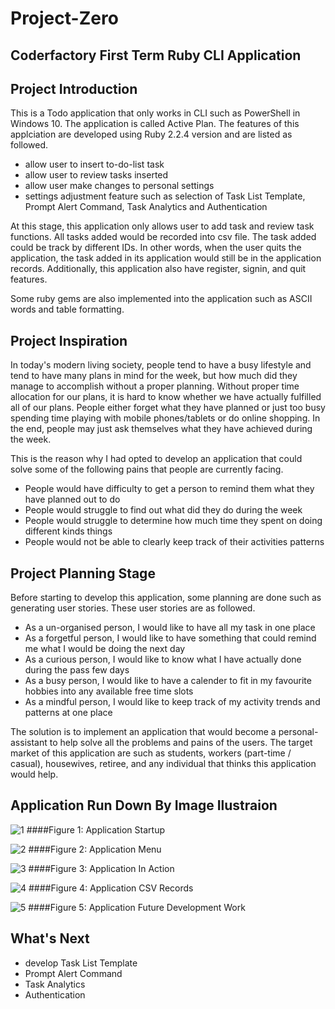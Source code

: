 # Project-Zero
## Coderfactory First Term Ruby CLI Application 

## Project Introduction
This is a Todo application that only works in CLI such as PowerShell in Windows 10. The application is called Active Plan. The 
features of this applciation are developed using Ruby 2.2.4 version and are listed as followed.
- allow user to insert to-do-list task
- allow user to review tasks inserted
- allow user make changes to personal settings
- settings adjustment feature such as selection of Task List Template, Prompt Alert Command, Task Analytics and Authentication 
 
At this stage, this application only allows user to add task and review task functions. All tasks added would be recorded into csv file. The task added could be track by different IDs. In other words, when the user quits the application, the task added in its application would still be in the application records. Additionally, this application also have register, signin, and quit features. 

Some ruby gems are also implemented into the application such as ASCII words and table formatting.

## Project Inspiration
In today's modern living society, people tend to have a busy lifestyle and tend to have many plans in mind for the week, but how 
much did they manage to accomplish without a proper planning. Without proper time allocation for our plans, it is hard to know 
whether we have actually fulfilled all of our plans. People either forget what they have planned or just too busy spending time 
playing with mobile phones/tablets or do online shopping. In the end, people may just ask themselves what they have achieved during 
the week. 

This is the reason why I had opted to develop an application that could solve some of the following pains that people are 
currently facing.
 - People would have difficulty to get a person to remind them what they have planned out to do
 - People would struggle to find out what did they do during the week
 - People would struggle to determine how much time they spent on doing different kinds things
 - People would not be able to clearly keep track of their activities patterns 

## Project Planning Stage
Before starting to develop this application, some planning are done such as generating user stories. These user stories are as 
followed.
 - As a un-organised person, I would like to have all my task in one place
 - As a forgetful person, I would like to have something that could remind me what I would be doing the next day
 - As a curious person, I would like to know what I have actually done during the pass few days
 - As a busy person, I would like to have a calender to fit in my favourite hobbies into any available free time slots
 - As a mindful person, I would like to keep track of my activity trends and patterns at one place

The solution is to implement an application that would become a personal-assistant to help solve all the problems and pains of the users. The target market of this application are such as students, workers (part-time / casual), housewives, retiree, and any individual that thinks this application would help.

## Application Run Down By Image Ilustraion
![1](https://user-images.githubusercontent.com/22834712/27506226-9a4002c6-58f7-11e7-8e6c-ce556b28e7e4.jpg)
####Figure 1: Application Startup 

![2](https://user-images.githubusercontent.com/22834712/27506238-e54107ca-58f7-11e7-9977-46e46628a47d.jpg)
####Figure 2: Application Menu 

![3](https://user-images.githubusercontent.com/22834712/27506251-2828dc7a-58f8-11e7-8292-42e4007597f3.jpg)
####Figure 3: Application In Action 

![4](https://user-images.githubusercontent.com/22834712/27506256-4b274e3c-58f8-11e7-96cb-bb8d119bd83d.jpg)
####Figure 4: Application CSV Records 

![5](https://user-images.githubusercontent.com/22834712/27506274-78a8a8a6-58f8-11e7-83d0-680ff04d9ecb.jpg)
####Figure 5: Application Future Development Work

## What's Next
- develop Task List Template
- Prompt Alert Command
- Task Analytics 
- Authentication

